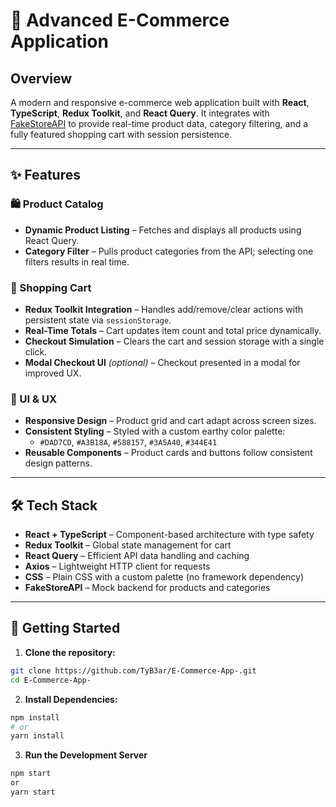 # 🛒 Advanced E-Commerce Application

## Overview

A modern and responsive e-commerce web application built with **React**, **TypeScript**, **Redux Toolkit**, and **React Query**. It integrates with [FakeStoreAPI](https://fakestoreapi.com/) to provide real-time product data, category filtering, and a fully featured shopping cart with session persistence.

---

## ✨ Features

### 🛍️ Product Catalog
- **Dynamic Product Listing** – Fetches and displays all products using React Query.
- **Category Filter** – Pulls product categories from the API; selecting one filters results in real time.

### 🛒 Shopping Cart
- **Redux Toolkit Integration** – Handles add/remove/clear actions with persistent state via `sessionStorage`.
- **Real-Time Totals** – Cart updates item count and total price dynamically.
- **Checkout Simulation** – Clears the cart and session storage with a single click.
- **Modal Checkout UI** *(optional)* – Checkout presented in a modal for improved UX.

### 🎨 UI & UX
- **Responsive Design** – Product grid and cart adapt across screen sizes.
- **Consistent Styling** – Styled with a custom earthy color palette:
  - `#DAD7CD`, `#A3B18A`, `#588157`, `#3A5A40`, `#344E41`
- **Reusable Components** – Product cards and buttons follow consistent design patterns.

---

## 🛠 Tech Stack

- **React + TypeScript** – Component-based architecture with type safety
- **Redux Toolkit** – Global state management for cart
- **React Query** – Efficient API data handling and caching
- **Axios** – Lightweight HTTP client for requests
- **CSS** – Plain CSS with a custom palette (no framework dependency)
- **FakeStoreAPI** – Mock backend for products and categories

---

## 🚀 Getting Started

1. **Clone the repository:**
  ```bash
  git clone https://github.com/TyB3ar/E-Commerce-App-.git
  cd E-Commerce-App-
  ```

2. **Install Dependencies:**
  ```bash
  npm install
  # or
  yarn install
  ```

3. **Run the Development Server**
  ```bash
  npm start
  or 
  yarn start
  ```

